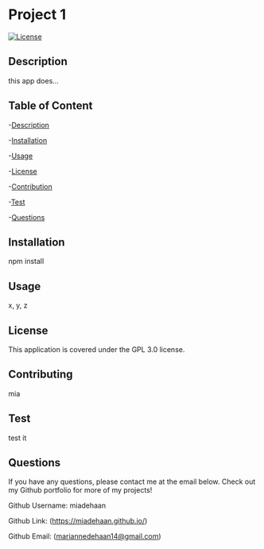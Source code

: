 # Project 1

[![License](https://img.shields.io/badge/License-Apache%202.0-blue.svg)](https://opensource.org/licenses/Apache-2.0)




## Description 
this app does...

## Table of Content
-[Description](#Description)

-[Installation](#Installation)

-[Usage](#Usage)

-[License](#License)

-[Contribution](#Contribution)

-[Test](#Test)

-[Questions](#Questions)


## Installation
npm install
    
## Usage
x, y, z
    
## License
This application is covered under the GPL 3.0 license.
    
## Contributing
mia
    
## Test
test it
    
## Questions
If you have any questions, please contact me at the email below. Check out my Github portfolio for more of my projects!

Github Username: miadehaan

Github Link: (https://miadehaan.github.io/)

Github Email: (mariannedehaan14@gmail.com)

